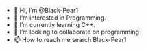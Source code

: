 - 👋 Hi, I’m @Black-Pear1
- 👀 I’m interested in Programming.
- 🌱 I’m currently learning C++.
- 💞️ I’m looking to collaborate on programming
- 📫 How to reach me search Black-Pear1

<!---
Black-Pear1/Black-Pear1 is a ✨ special ✨ repository because its `README.md` (this file) appears on your GitHub profile.
You can click the Preview link to take a look at your changes.
--->
